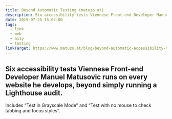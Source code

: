 ```yaml
---
title: Beyond Automatic Testing (matuzo.at)
description: Six accessibility tests Viennese Front-end Developer Manuel Matusovic runs on every website he develops
date: 2019-07-25 15:02:00
tags:
  - link
  - web
  - a11y
  - testing
linkTarget: https://www.matuzo.at/blog/beyond-automatic-accessibility-testing-6-things-i-check-on-every-website-i-build/
---
```

Six accessibility tests Viennese Front-end Developer Manuel Matusovic runs on every website he develops, beyond simply running a Lighthouse audit.
---

Includes “Test in Grayscale Mode” and “Test with no mouse to check tabbing and focus styles”. 
